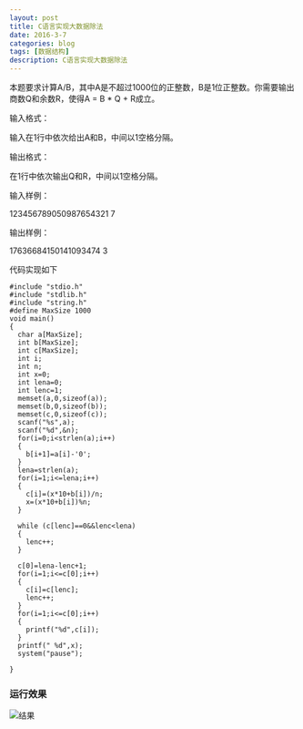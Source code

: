 ```yaml
---
layout: post
title: C语言实现大数据除法
date: 2016-3-7
categories: blog
tags: [数据结构]
description: C语言实现大数据除法
---
```


本题要求计算A/B，其中A是不超过1000位的正整数，B是1位正整数。你需要输出商数Q和余数R，使得A = B * Q + R成立。     

输入格式：

输入在1行中依次给出A和B，中间以1空格分隔。

输出格式：

在1行中依次输出Q和R，中间以1空格分隔。

输入样例：       

123456789050987654321 7    

输出样例：    

17636684150141093474 3     


代码实现如下      

```
#include "stdio.h"
#include "stdlib.h"
#include "string.h"
#define MaxSize 1000
void main()
{
  char a[MaxSize];
  int b[MaxSize];
  int c[MaxSize];
  int i;
  int n;
  int x=0;
  int lena=0;
  int lenc=1;
  memset(a,0,sizeof(a));
  memset(b,0,sizeof(b));
  memset(c,0,sizeof(c));
  scanf("%s",a);
  scanf("%d",&n);
  for(i=0;i<strlen(a);i++)
  {
    b[i+1]=a[i]-'0';
  }
  lena=strlen(a);
  for(i=1;i<=lena;i++)
  {
    c[i]=(x*10+b[i])/n;
    x=(x*10+b[i])%n;
  }

  while (c[lenc]==0&&lenc<lena)
  {
    lenc++;
  }

  c[0]=lena-lenc+1;
  for(i=1;i<=c[0];i++)
  {
    c[i]=c[lenc];
    lenc++;
  }
  for(i=1;i<=c[0];i++)
  {
    printf("%d",c[i]);
  }
  printf(" %d",x);
  system("pause");

}
```     

### 运行效果
![结果](http://img.blog.csdn.net/20160307192127340)










